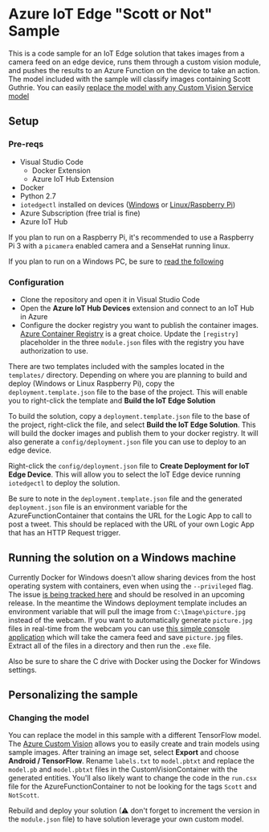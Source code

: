 # Azure IoT Edge "Scott or Not" Sample

This is a code sample for an IoT Edge solution that takes images from a camera feed on an edge device, runs them through a custom vision module, and pushes the results to an Azure Function on the device to take an action.  The model included with the sample will classify images containing Scott Guthrie.  You can easily [replace the model with any Custom Vision Service model](#changing-the-model)

## Setup

### Pre-reqs

* Visual Studio Code
    * Docker Extension
    * Azure IoT Hub Extension
* Docker
* Python 2.7
* `iotedgectl` installed on devices ([Windows](https://docs.microsoft.com/azure/iot-edge/quickstart) or [Linux/Raspberry Pi](https://docs.microsoft.com/azure/iot-edge/quickstart-linux))
* Azure Subscription (free trial is fine)
* Azure IoT Hub

If you plan to run on a Raspberry Pi, it's recommended to use a Raspberry Pi 3 with a `picamera` enabled camera and a SenseHat running linux.

If you plan to run on a Windows PC, be sure to [read the following](#running-the-solution-on-a-windows-machine)

### Configuration

* Clone the repository and open it in Visual Studio Code
* Open the **Azure IoT Hub Devices** extension and connect to an IoT Hub in Azure
* Configure the docker registry you want to publish the container images. [Azure Container Registry](https://docs.microsoft.com/en-us/azure/container-registry/container-registry-get-started-portal) is a great choice.  Update the `[registry]` placeholder in the three `module.json` files with the registry you have authorization to use.

There are two templates included with the samples located in the `templates/` directory.  Depending on where you are planning to build and deploy (Windows or Linux Raspberry Pi), copy the `deployment.template.json` file to the base of the project.  This will enable you to right-click the template and **Build the IoT Edge Solution**

To build the solution, copy a `deployment.template.json` file to the base of the project, right-click the file, and select **Build the IoT Edge Solution**.  This will build the docker images and publish them to your docker registry.  It will also generate a `config/deployment.json` file you can use to deploy to an edge device.

Right-click the `config/deployment.json` file to **Create Deployment for IoT Edge Device**.  This will allow you to select the IoT Edge device running `iotedgectl` to deploy the solution.  

Be sure to note in the `deployment.template.json` file and the generated `deployment.json` file is an environment variable for the AzureFunctionContainer that contains the URL for the Logic App to call to post a tweet.  This should be replaced with the URL of your own Logic App that has an HTTP Request trigger.

## Running the solution on a Windows machine

Currently Docker for Windows doesn't allow sharing devices from the host operating system with containers, even when using the `--privileged` flag.  The issue [is being tracked here](https://github.com/docker/for-win/issues/1018) and should be resolved in an upcoming release.  In the meantime the Windows deployment template includes an environment variable that will pull the image from `C:\Image\picture.jpg` instead of the webcam.  If you want to automatically generate `picture.jpg` files in real-time from the webcam you can use [this simple console application](https://github.com/jeffhollan/csharp-camera-capture-to-image/releases/tag/0.1) which will take the camera feed and save `picture.jpg` files.  Extract all of the files in a directory and then run the `.exe` file.

Also be sure to share the C drive with Docker using the Docker for Windows settings.

## Personalizing the sample

### Changing the model

You can replace the model in this sample with a different TensorFlow model.  The [Azure Custom Vision](https://customvision.ai/) allows you to easily create and train models using sample images.  After training an image set, select **Export** and choose **Android / TensorFlow**.  Rename `labels.txt` to `model.pbtxt` and replace the `model.pb` and `model.pbtxt` files in the CustomVisionContainer with the generated entities.  You'll also likely want to change the code in the `run.csx` file for the AzureFunctionContainer to not be looking for the tags `Scott` and `NotScott`.  

Rebuild and deploy your solution (⚠ don't forget to increment the version in the `module.json` file) to have solution leverage your own custom model.


